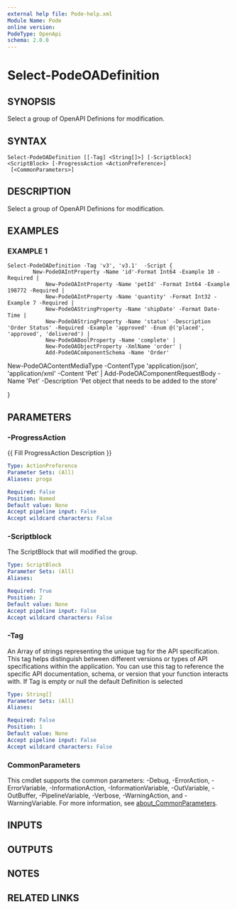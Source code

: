 ```yaml
---
external help file: Pode-help.xml
Module Name: Pode
online version:
PodeType: OpenApi
schema: 2.0.0
---
```


# Select-PodeOADefinition

## SYNOPSIS
Select a group of OpenAPI Definions for modification.

## SYNTAX

```
Select-PodeOADefinition [[-Tag] <String[]>] [-Scriptblock] <ScriptBlock> [-ProgressAction <ActionPreference>]
 [<CommonParameters>]
```

## DESCRIPTION
Select a group of OpenAPI Definions for modification.

## EXAMPLES

### EXAMPLE 1
```
Select-PodeOADefinition -Tag 'v3', 'v3.1'  -Script {
        New-PodeOAIntProperty -Name 'id'-Format Int64 -Example 10 -Required |
            New-PodeOAIntProperty -Name 'petId' -Format Int64 -Example 198772 -Required |
            New-PodeOAIntProperty -Name 'quantity' -Format Int32 -Example 7 -Required |
            New-PodeOAStringProperty -Name 'shipDate' -Format Date-Time |
            New-PodeOAStringProperty -Name 'status' -Description 'Order Status' -Required -Example 'approved' -Enum @('placed', 'approved', 'delivered') |
            New-PodeOABoolProperty -Name 'complete' |
            New-PodeOAObjectProperty -XmlName 'order' |
            Add-PodeOAComponentSchema -Name 'Order'
```

New-PodeOAContentMediaType -ContentType 'application/json', 'application/xml' -Content 'Pet' |
    Add-PodeOAComponentRequestBody -Name 'Pet' -Description 'Pet object that needs to be added to the store'

}

## PARAMETERS

### -ProgressAction
{{ Fill ProgressAction Description }}

```yaml
Type: ActionPreference
Parameter Sets: (All)
Aliases: proga

Required: False
Position: Named
Default value: None
Accept pipeline input: False
Accept wildcard characters: False
```

### -Scriptblock
The ScriptBlock that will modified the group.

```yaml
Type: ScriptBlock
Parameter Sets: (All)
Aliases:

Required: True
Position: 2
Default value: None
Accept pipeline input: False
Accept wildcard characters: False
```

### -Tag
An Array of strings representing the unique tag for the API specification.
This tag helps distinguish between different versions or types of API specifications within the application.
You can use this tag to reference the specific API documentation, schema, or version that your function interacts with.
If Tag is empty or null the default Definition is selected

```yaml
Type: String[]
Parameter Sets: (All)
Aliases:

Required: False
Position: 1
Default value: None
Accept pipeline input: False
Accept wildcard characters: False
```

### CommonParameters
This cmdlet supports the common parameters: -Debug, -ErrorAction, -ErrorVariable, -InformationAction, -InformationVariable, -OutVariable, -OutBuffer, -PipelineVariable, -Verbose, -WarningAction, and -WarningVariable. For more information, see [about_CommonParameters](http://go.microsoft.com/fwlink/?LinkID=113216).

## INPUTS

## OUTPUTS

## NOTES

## RELATED LINKS

